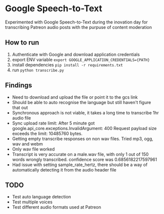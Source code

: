 # Google Speech-to-Text

Experimented with Google Speech-to-Text during the inovation day for transcribing Patreon audio posts with the purpuse of content moderation

## How to run

1. Authenticate with Google and download application credentials
2. export ENV variable `export GOOGLE_APPLICATION_CREDENTIALS={PATH}`
3. install dependencies `pip install -r requirements.txt`
4. run `python transcribe.py`

## Findings

-   Need to download and upload the file or point it to the gcs link
-   Should be able to auto recognise the language but still haven't figure that out
-   Synchronous approach is not viable, it takes a long time to transcribe 1hr audio file
-   Sync upload rate limit: After 5 minute got google.api_core.exceptions.InvalidArgument: 400 Request payload size exceeds the limit: 10485760 bytes.
-   Getting empty transcribe responses on non wav files. Tried mp3, ogg, wav and webm
-   Only wav file worked
-   Transcript is very accurate on a male.wav file, with only 1 out of 150 words wrongly transcribed. confidence score was 0.6856182217597961
-   Had issue with setting sample_rate_hertz, there should be a way of automatically detecting it from the audio header file

## TODO

-   Test auto language detection
-   Test multiple voices
-   Test different audio formats used at Patreon
